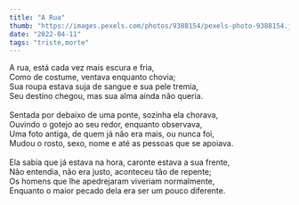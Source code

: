 ```yaml
---
title: "A Rua"
thumb: "https://images.pexels.com/photos/9388154/pexels-photo-9388154.jpeg"
date: "2022-04-11"
tags: "triste,morte"
---
```

A rua, está cada vez mais escura e fria,  
Como de costume, ventava enquanto chovia;  
Sua roupa estava suja de sangue e sua pele tremia,  
Seu destino chegou, mas sua alma ainda não queria.  
<br />
Sentada por debaixo de uma ponte, sozinha ela chorava,  
Ouvindo o gotejo ao seu redor, enquanto observava,  
Uma foto antiga, de quem já não era mais, ou nunca foi,  
Mudou o rosto, sexo, nome e até as pessoas que se apoiava.  
<br />
Ela sabia que já estava na hora, caronte estava a sua frente,  
Não entendia, não era justo, aconteceu tão de repente;  
Os homens que lhe apedrejaram viveriam normalmente,  
Enquanto o maior pecado dela era ser um pouco diferente.  

